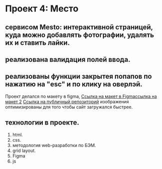 # Проект 4: Место

## сервисом Mesto: интерактивной страницей, куда можно добавлять фотографии, удалять их и ставить лайки.
## реализована валидация полей ввода.
## реализованы функции закрытея попапов по нажатию на "esc" и по клику на оверлэй.

 Проект делался по макету в figma,
[Ссылка на макет в Figma](https://www.figma.com/file/2cn9N9jSkmxD84oJik7xL7/JavaScript.-Sprint-4?node-id=0%3A1)[ссылка на макет 2](https://www.figma.com/file/uJVJTkMe6bhINLQJhCwo3M/JavaScript.-Sprint-6-(Copy)-(Copy)?node-id=1124%3A2)
[Ссылка на публичный репозиторий](https://pavelatr111.github.io/mesto/)
изображения оптимизированы для того чтобы сайт загружался быстрее.

## технологии в проекте.
1. html.
2. css.
3. методология web-разработки по БЭМ.
4. grid layout.
5. Figma
6. js

